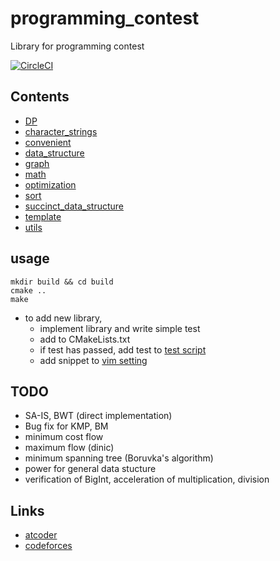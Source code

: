 # programming\_contest
Library for programming contest

[![CircleCI](https://circleci.com/gh/fumiphys/programming_contest.svg?style=svg)](https://circleci.com/gh/fumiphys/programming_contest)

## Contents
 - [DP](DP/README.md)
 - [character\_strings](character_strings/README.md)
 - [convenient](convenient/README.md)
 - [data\_structure](data_structure/README.md)
 - [graph](graph/README.md)
 - [math](math/README.md)
 - [optimization](optimization/README.md)
 - [sort](sort/README.md)
 - [succinct\_data\_structure](succinct_data_structure/README.md)
 - [template](template/README.md)
 - [utils](utils/README.md)

## usage
```
mkdir build && cd build
cmake ..
make
```
  - to add new library,
    -  implement library and write simple test
    -  add to CMakeLists.txt
    -  if test has passed, add test to [test script](https://github.com/fumiphys/programming_contest/blob/master/utils/run_test/run_test.sh)
    -  add snippet to [vim setting](https://github.com/fumiphys/programming_contest/blob/master/vim/cpp.snip)

## TODO
 - SA-IS, BWT (direct implementation)
 - Bug fix for KMP, BM
 - minimum cost flow
 - maximum flow (dinic)
 - minimum spanning tree (Boruvka's algorithm)
 - power for general data stucture
 - verification of BigInt, acceleration of multiplication, division

## Links
 - [atcoder](https://beta.atcoder.jp/users/fumiphys)
 - [codeforces](http://codeforces.com/profile/fumiphys)
